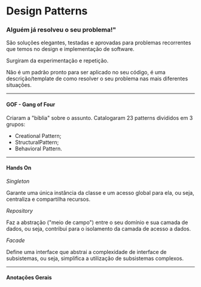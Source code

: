 # Design Patterns

### Alguém já resolveu o seu problema!"

São soluções elegantes, testadas e aprovadas para problemas recorrentes que temos no design e implementação de software.

Surgiram da experimentação e repetição. 

Não é um padrão pronto para ser aplicado no seu código, é uma descrição/template de como resolver o seu problema nas mais diferentes situações.

-------------------------------------

#### GOF - Gang of Four

Criaram a "bíblia" sobre o assunto. Catalogaram 23 patterns divididos em 3 grupos: 
- Creational Pattern;
- StructuralPattern;
- Behavioral Pattern.

-------------------------------------

#### Hands On

_Singleton_

Garante uma única instância da classe e um acesso global para ela, ou seja, centraliza e compartilha recursos.

_Repository_

Faz a abstração ("meio de campo") entre o seu domínio e sua camada de dados, ou seja, contribui para o isolamento da camada de acesso a dados.

_Facade_

Define uma interface que abstrai a complexidade de interface de subsistemas, ou seja, simplifica a utilização de subsistemas complexos.

-------------------------------------

#### Anotações Gerais

